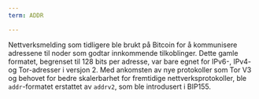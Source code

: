 ```yaml
---
term: ADDR

---
```

Nettverksmelding som tidligere ble brukt på Bitcoin for å kommunisere adressene til noder som godtar innkommende tilkoblinger. Dette gamle formatet, begrenset til 128 bits per adresse, var bare egnet for IPv6-, IPv4- og Tor-adresser i versjon 2. Med ankomsten av nye protokoller som Tor V3 og behovet for bedre skalerbarhet for fremtidige nettverksprotokoller, ble `addr`-formatet erstattet av `addrv2`, som ble introdusert i BIP155.